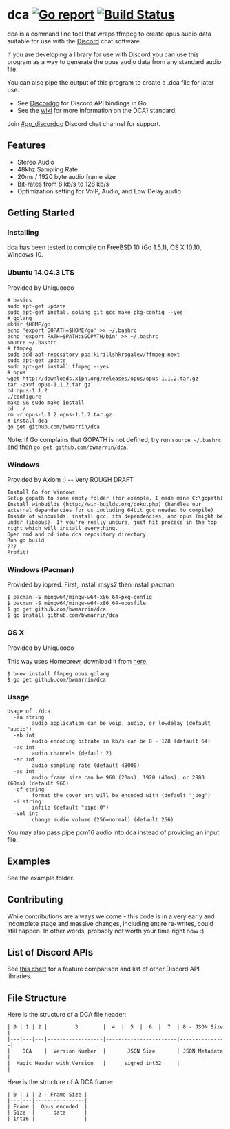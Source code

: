 dca  [![Go report](http://goreportcard.com/badge/bwmarrin/dca)](http://goreportcard.com/report/bwmarrin/dca) [![Build Status](https://travis-ci.org/bwmarrin/discordgo.svg?branch=master)](https://travis-ci.org/bwmarrin/dca)
====

dca is a command line tool that wraps ffmpeg to create opus audio data suitable
for use with the [Discord](https://discordapp.com/) chat software.

If you are developing a library for use with Discord you can use this program
as a way to generate the opus audio data from any standard audio file.

You can also pipe the output of this program to create a .dca file for later use.

* See [Discordgo](https://github.com/bwmarrin/discordgo) for Discord API bindings in Go.
* See the [wiki](https://github.com/bwmarrin/dca/wiki/DCA1-specification-draft) for more information on the DCA1 standard.

Join [#go_discordgo](https://discord.gg/0SBTUU1wZTWT6sqd) Discord chat channel 
for support.

## Features
* Stereo Audio
* 48khz Sampling Rate
* 20ms / 1920 byte audio frame size
* Bit-rates from 8 kb/s to 128 kb/s
* Optimization setting for VoIP, Audio, and Low Delay audio


## Getting Started

### Installing

dca has been tested to compile on FreeBSD 10 (Go 1.5.1), OS X 10.10, Windows 10.

### Ubuntu 14.04.3 LTS

Provided by Uniquoooo

```
# basics
sudo apt-get update
sudo apt-get install golang git gcc make pkg-config --yes
# golang
mkdir $HOME/go
echo 'export GOPATH=$HOME/go' >> ~/.bashrc
echo 'export PATH=$PATH:$GOPATH/bin' >> ~/.bashrc
source ~/.bashrc
# ffmpeg
sudo add-apt-repository ppa:kirillshkrogalev/ffmpeg-next
sudo apt-get update
sudo apt-get install ffmpeg --yes
# opus
wget http://downloads.xiph.org/releases/opus/opus-1.1.2.tar.gz
tar -zxvf opus-1.1.2.tar.gz
cd opus-1.1.2
./configure
make && sudo make install
cd ../
rm -r opus-1.1.2 opus-1.1.2.tar.gz
# install dca
go get github.com/bwmarrin/dca
```

Note: If Go complains that GOPATH is not defined, try run `source ~/.bashrc` and then `go get github.com/bwmarrin/dca`.

### Windows

Provided by Axiom :) -- Very ROUGH DRAFT

```
Install Go for Windows
Setup gopath to some empty folder (for example, I made mine C:\gopath)
Install winbuilds (http://win-builds.org/doku.php) (handles our external dependencies for us including 64bit gcc needed to compile)
Inside of winbuilds, install gcc, its dependencies, and opus (might be under libopus). If you're really unsure, just hit process in the top right which will install everything.
Open cmd and cd into dca repository directory
Run go build
???
Profit!
```

### Windows (Pacman)

Provided by iopred.
First, install msys2 then install pacman

```
$ pacman -S mingw64/mingw-w64-x86_64-pkg-config
$ pacman -S mingw64/mingw-w64-x86_64-opusfile
$ go get github.com/bwmarrin/dca
$ go install github.com/bwmarrin/dca
```

### OS X

Provided by Uniquoooo

This way uses Homebrew, download it from [here.](http://brew.sh/)

```
$ brew install ffmpeg opus golang
$ go get github.com/bwmarrin/dca
```


### Usage

```
Usage of ./dca:
  -aa string
        audio application can be voip, audio, or lowdelay (default "audio")
  -ab int
        audio encoding bitrate in kb/s can be 8 - 128 (default 64)
  -ac int
        audio channels (default 2)
  -ar int
        audio sampling rate (default 48000)
  -as int
        audio frame size can be 960 (20ms), 1920 (40ms), or 2880 (60ms) (default 960)
  -cf string
        format the cover art will be encoded with (default "jpeg")
  -i string
        infile (default "pipe:0")
  -vol int
        change audio volume (256=normal) (default 256)
```

You may also pass pipe pcm16 audio into dca instead of providing an input file.


## Examples

See the example folder.


## Contributing

While contributions are always welcome - this code is in a very early and 
incomplete stage and massive changes, including entire re-writes, could still
happen.  In other words, probably not worth your time right now :)

## List of Discord APIs

See [this chart](https://abal.moe/Discord/Libraries.html) for a feature 
comparison and list of other Discord API libraries.

## File Structure

Here is the structure of a DCA file header:

```
| 0 | 1 | 2 |         3        |  4  |  5  |  6  |  7  | 8 - JSON Size |
|---|---|---|------------------|-----------------------|---------------|
|    DCA    |  Version Number  |       JSON Size       | JSON Metadata |
|  Magic Header with Version   |      signed int32     |               |
```

Here is the structure of A DCA frame:

```
| 0 | 1 | 2 - Frame Size |
|---|---|----------------|
| Frame |  Opus encoded  |
| Size  |      data      |
| int16 |                |
```
